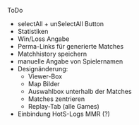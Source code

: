 ToDo

 - selectAll + unSelectAll Button
 - Statistiken
 - Win/Loss Angabe
 - Perma-Links für generierte Matches
 - Matchhistory speichern
 - manuelle Angabe von Spielernamen
 - Designänderung: 
 	- Viewer-Box
 	- Map Bilder
 	- Auswahlbox unterhalb der Matches
 	- Matches zentrieren
 	- Replay-Tab (alle Games)
 - Einbindung HotS-Logs MMR (?)